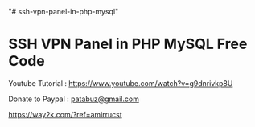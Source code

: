 "# ssh-vpn-panel-in-php-mysql" 

SSH VPN Panel in PHP MySQL Free Code
=====================================

Youtube Tutorial : https://www.youtube.com/watch?v=g9dnrivkp8U

Donate to Paypal : patabuz@gmail.com


https://way2k.com/?ref=amirrucst
